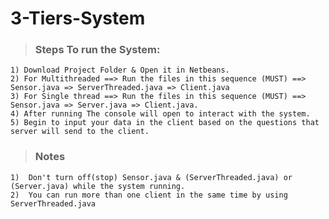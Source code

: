 # 3-Tiers-System

>### Steps To run the System:
    1) Download Project Folder & Open it in Netbeans.
    2) For Multithreaded ==> Run the files in this sequence (MUST) ==> Sensor.java => ServerThreaded.java => Client.java
    3) For Single thread ==> Run the files in this sequence (MUST) ==> Sensor.java => Server.java => Client.java.
    4) After running The console will open to interact with the system.
    5) Begin to input your data in the client based on the questions that server will send to the client. 

>### Notes   
    1)  Don't turn off(stop) Sensor.java & (ServerThreaded.java) or (Server.java) while the system running.
    2)  You can run more than one client in the same time by using ServerThreaded.java
